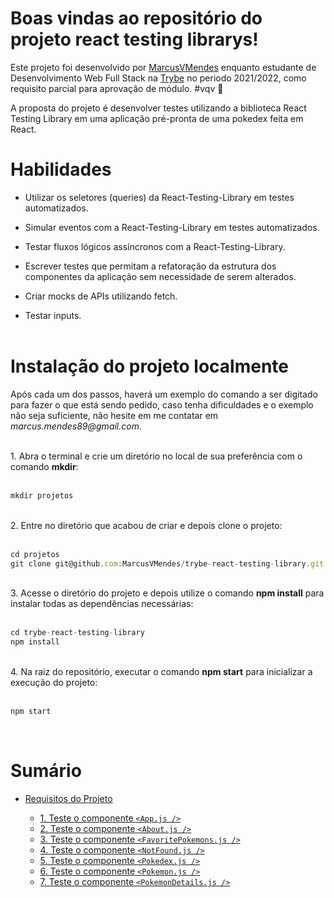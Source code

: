 # Boas vindas ao repositório do projeto react testing librarys!


Este projeto foi desenvolvido por [MarcusVMendes](http://www.linkedin.com/in/marcusvmendes-dev) enquanto estudante de Desenvolvimento Web Full Stack na [Trybe](https://www.linkedin.com/school/betrybe/) no periodo 2021/2022, como requisito parcial para aprovação de módulo.  #vqv 🚀

A proposta do projeto é desenvolver testes utilizando a biblioteca React Testing Library em uma aplicação pré-pronta de uma pokedex feita em React.


# Habilidades

* Utilizar os seletores (queries) da React-Testing-Library em testes automatizados.

* Simular eventos com a React-Testing-Library em testes automatizados.

* Testar fluxos lógicos assíncronos com a React-Testing-Library.

* Escrever testes que permitam a refatoração da estrutura dos componentes da aplicação sem necessidade de serem alterados.

* Criar mocks de APIs utilizando fetch.

* Testar inputs.<br><br>


# Instalação do projeto localmente

Após cada um dos passos, haverá um exemplo do comando a ser digitado para fazer o que está sendo pedido, caso tenha dificuldades e o exemplo não seja suficiente, não hesite em me contatar em _marcus.mendes89@gmail.com_.
<br>
<br>

<div style="text-align: left">1. Abra o terminal e crie um diretório no local de sua preferência com o comando <b>mkdir</b>:</div><br>

```javascript
mkdir projetos
```
<br>
<div style="text-align: left">2. Entre no diretório que acabou de criar e depois clone o projeto:<div><br>


```javascript
cd projetos
git clone git@github.com:MarcusVMendes/trybe-react-testing-library.git
```
<br>
<div style="text-align: left">3. Acesse o diretório do projeto e depois utilize o comando <b>npm install</b> para instalar todas as dependências necessárias:<div><br>

```javascript
cd trybe-react-testing-library
npm install
```

<br>
<div style="text-align: left">4. Na raiz do repositório, executar o comando <b>npm start</b> para inicializar a execução do projeto:<div><br>

```javascript
npm start
```
<br>

# Sumário


- [Requisitos do Projeto](#requisitos-do-projeto)

 
    - [1. Teste o componente `<App.js />`](#1-teste-o-componente-appjs-)
    - [2. Teste o componente `<About.js />`](#2-teste-o-componente-aboutjs-)
    - [3. Teste o componente `<FavoritePokemons.js />`](#3-teste-o-componente-favoritepokemonsjs-)
    - [4. Teste o componente `<NotFound.js />`](#4-teste-o-componente-notfoundjs-)
    - [5. Teste o componente `<Pokedex.js />`](#5-teste-o-componente-pokedexjs-)
    - [6. Teste o componente `<Pokemon.js />`](#6-teste-o-componente-pokemonjs-)
    - [7. Teste o componente `<PokemonDetails.js />`](#7-teste-o-componente-pokemondetailsjs-)